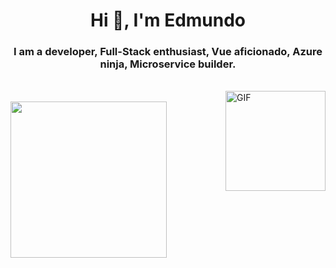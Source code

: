 <h1 align="center">Hi 👋, I'm Edmundo</h1>
<h3 align="center">I am a developer, Full-Stack enthusiast, Vue aficionado, Azure ninja, Microservice builder.</h3>
</br>
<img align="right" alt="GIF" height="160px" src="https://media.giphy.com/media/du3J3cXyzhj75IOgvA/giphy.gif" />

<br>
<div style ="display:flex;" align="center">
  <img src="https://drive.google.com/file/d/1CuZzrRr7DV5I3YraBtfPlv1IXoj6q5jM/view" style="width:250px"/>
